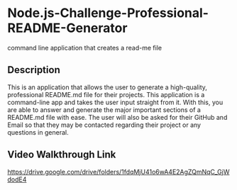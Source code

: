 # Node.js-Challenge-Professional-README-Generator

command line application that creates a read-me file

## Description

This is an application that allows the user to generate a high-quality, professional README.md file for their projects. This application is a command-line app and takes the user input straight from it. With this, you are able to answer and generate the major important sections of a README.md file with ease. The user will also be asked for their GitHub and Email so that they may be contacted regarding their project or any questions in general.

## Video Walkthrough Link

https://drive.google.com/drive/folders/1fdqMjU41o6wA4E2AgZQmNqC_GjWdodE4
